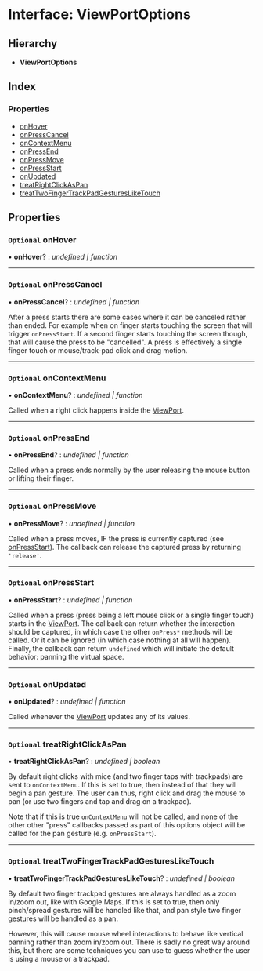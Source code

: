 # Interface: ViewPortOptions

## Hierarchy

- **ViewPortOptions**

## Index

### Properties

- [onHover](viewportoptions.md#optional-onhover)
- [onPressCancel](viewportoptions.md#optional-onpresscancel)
- [onContextMenu](viewportoptions.md#optional-oncontextmenu)
- [onPressEnd](viewportoptions.md#optional-onpressend)
- [onPressMove](viewportoptions.md#optional-onpressmove)
- [onPressStart](viewportoptions.md#optional-onpressstart)
- [onUpdated](viewportoptions.md#optional-onupdated)
- [treatRightClickAsPan](viewportoptions.md#optional-treatrightclickaspan)
- [treatTwoFingerTrackPadGesturesLikeTouch](viewportoptions.md#optional-treattwofingertrackpadgesturesliketouch)

## Properties

### `Optional` onHover

• **onHover**? : _undefined &#124; function_

---

### `Optional` onPressCancel

• **onPressCancel**? : _undefined &#124; function_

After a press starts there are some cases where it can be canceled rather
than ended. For example when on finger starts touching the screen that
will trigger `onPressStart`. If a second finger starts touching the screen
though, that will cause the press to be "cancelled". A press is
effectively a single finger touch or mouse/track-pad click and drag
motion.

---

### `Optional` onContextMenu

• **onContextMenu**? : _undefined &#124; function_

Called when a right click happens inside the [ViewPort](../classes/viewport.md).

---

### `Optional` onPressEnd

• **onPressEnd**? : _undefined &#124; function_

Called when a press ends normally by the user releasing the mouse button
or lifting their finger.

---

### `Optional` onPressMove

• **onPressMove**? : _undefined &#124; function_

Called when a press moves, IF the press is currently captured (see
[onPressStart](viewportoptions.md#optional-onpressstart)). The callback can release the captured press by
returning `'release'`.

---

### `Optional` onPressStart

• **onPressStart**? : _undefined &#124; function_

Called when a press (press being a left mouse click or a single finger
touch) starts in the [ViewPort](../classes/viewport.md). The callback can return whether the
interaction should be captured, in which case the other `onPress*` methods
will be called. Or it can be ignored (in which case nothing at all will
happen). Finally, the callback can return `undefined` which will initiate
the default behavior: panning the virtual space.

---

### `Optional` onUpdated

• **onUpdated**? : _undefined &#124; function_

Called whenever the [ViewPort](../classes/viewport.md) updates any of its values.

---

### `Optional` treatRightClickAsPan

• **treatRightClickAsPan**? : _undefined &#124; boolean_

By default right clicks with mice (and two finger taps with trackpads) are
sent to `onContextMenu`. If this is set to true, then instead of that
they will begin a pan gesture. The user can thus, right click and drag
the mouse to pan (or use two fingers and tap and drag on a trackpad).

Note that if this is true `onContextMenu` will not be called, and none of
the other other "press" callbacks passed as part of this options object
will be called for the pan gesture (e.g. `onPressStart`).

---

### `Optional` treatTwoFingerTrackPadGesturesLikeTouch

• **treatTwoFingerTrackPadGesturesLikeTouch**? : _undefined &#124; boolean_

By default two finger trackpad gestures are always handled as a zoom
in/zoom out, like with Google Maps. If this is set to true, then
only pinch/spread gestures will be handled like that, and pan style two
finger gestures will be handled as a pan.

However, this will cause mouse wheel interactions to behave like vertical
panning rather than zoom in/zoom out. There is sadly no great way around
this, but there are some techniques you can use to guess whether the user
is using a mouse or a trackpad.
